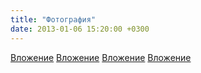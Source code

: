 ```yaml
---
title: "Фотография"
date: 2013-01-06 15:20:00 +0300
---
```



[Вложение](/assets/vk_photos/1/Sb5u768bWqM.jpg)
[Вложение](/assets/vk_photos/2/dixfrXScrtI.jpg)
[Вложение](/assets/vk_photos/1/Cfo2J6zcEQM.jpg)
[Вложение](/assets/vk_photos/1/cCkoyTULWkA.jpg)
